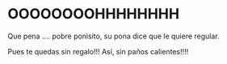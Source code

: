 # OOOOOOOOHHHHHHHH

Que pena .... pobre ponisito, su pona dice que le quiere regular.

Pues te quedas sin regalo!!! Así, sin paños calientes!!!!
